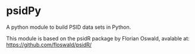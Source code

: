 # psidPy
A python module to build PSID data sets in Python.

This module is based on the psidR package by Florian Oswald, avalable at:
https://github.com/floswald/psidR/
